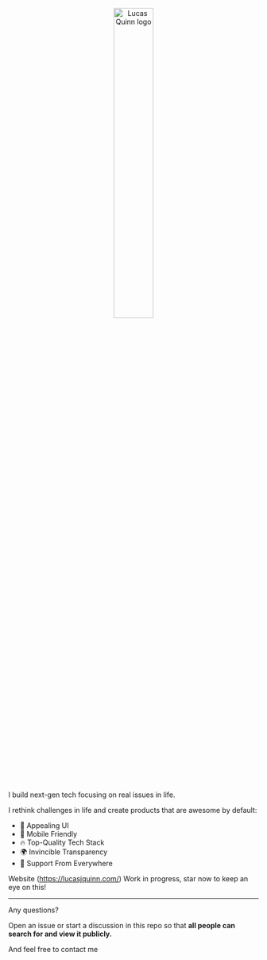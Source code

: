 <p align="center">
  <img alt="Lucas Quinn logo" src="https://cdn.lucasjquinn.com/lucasquinn-logo-name-1800.webp" style="max-width: 200 px; width: 40%; min-width: 150 px;"/>
</p>

I build next-gen tech focusing on real issues in life.

I rethink challenges in life and create products that are awesome by default:

- 🦋 Appealing UI
- 📱 Mobile Friendly
- 🔥 Top-Quality Tech Stack
- 🌍 Invincible Transparency
- 🥳 Support From Everywhere

Website (<https://lucasjquinn.com/>) Work in progress, star now to keep an eye on this!

---

Any questions?

Open an issue or start a discussion in this repo so that **all people can search for and view it publicly.**

And feel free to contact me
